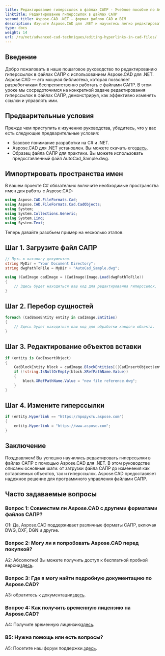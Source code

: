 ```yaml
---
title: Редактирование гиперссылок в файлах САПР - Учебное пособие по Aspose.CAD
linktitle: Редактирование гиперссылок в файлах САПР
second_title: Aspose.CAD .NET — формат файлов CAD и BIM
description: Изучите Aspose.CAD для .NET и научитесь легко редактировать гиперссылки в файлах САПР. Улучшите свои навыки управления файлами САПР с помощью этого подробного руководства.
type: docs
weight: 14
url: /ru/net/advanced-cad-techniques/editing-hyperlinks-in-cad-files/
---
```

## Введение

Добро пожаловать в наше пошаговое руководство по редактированию гиперссылок в файлах САПР с использованием Aspose.CAD для .NET. Aspose.CAD — это мощная библиотека, которая позволяет разработчикам беспрепятственно работать с файлами САПР. В этом уроке мы сосредоточимся на конкретной задаче редактирования гиперссылок в файлах САПР, демонстрируя, как эффективно изменять ссылки и управлять ими.

## Предварительные условия

Прежде чем приступить к изучению руководства, убедитесь, что у вас есть следующие предварительные условия:

- Базовое понимание разработки на C# и .NET.
-  Aspose.CAD для .NET установлен. Вы можете скачать его[здесь](https://releases.aspose.com/cad/net/).
- Образец файла САПР для практики. Вы можете использовать предоставленный файл AutoCad_Sample.dwg.

## Импортировать пространства имен

В вашем проекте C# обязательно включите необходимые пространства имен для работы с Aspose.CAD:

```csharp
using Aspose.CAD.FileFormats.Cad;
using Aspose.CAD.FileFormats.Cad.CadObjects;
using System;
using System.Collections.Generic;
using System.Linq;
using System.Text;
```

Теперь давайте разобьем пример на несколько этапов.

## Шаг 1. Загрузите файл САПР

```csharp
// Путь к каталогу документов.
string MyDir = "Your Document Directory";
string dwgPathToFile = MyDir + "AutoCad_Sample.dwg";

using (CadImage cadImage = (CadImage)Image.Load(dwgPathToFile))
{
    // Здесь будет находиться ваш код для редактирования гиперссылок.
}
```

## Шаг 2. Перебор сущностей

```csharp
foreach (CadBaseEntity entity in cadImage.Entities)
{
    // Здесь будет находиться ваш код для обработки каждого объекта.
}
```

## Шаг 3. Редактирование объектов вставки

```csharp
if (entity is CadInsertObject)
{
    CadBlockEntity block = cadImage.BlockEntities[((CadInsertObject)entity).Name];
    if (!string.IsNullOrEmpty(block.XRefPathName.Value))
    {
        block.XRefPathName.Value = "new file reference.dwg";
    }
}
```

## Шаг 4. Измените гиперссылки

```csharp
if (entity.Hyperlink == "https://продукты.aspose.com")
{
    entity.Hyperlink = "https://www.aspose.com";
}
```

## Заключение

Поздравляем! Вы успешно научились редактировать гиперссылки в файлах САПР с помощью Aspose.CAD для .NET. В этом руководстве описаны основные шаги: от загрузки файла САПР до изменения как вставляемых объектов, так и гиперссылок. Aspose.CAD предоставляет надежное решение для программного управления файлами САПР.

## Часто задаваемые вопросы

### Вопрос 1: Совместим ли Aspose.CAD с другими форматами файлов САПР?

О1: Да, Aspose.CAD поддерживает различные форматы САПР, включая DWG, DXF, DGN и другие.

### Вопрос 2: Могу ли я попробовать Aspose.CAD перед покупкой?

 А2: Абсолютно! Вы можете получить доступ к бесплатной пробной версии[здесь](https://releases.aspose.com/).

### Вопрос 3: Где я могу найти подробную документацию по Aspose.CAD?

 A3: обратитесь к документации[здесь](https://reference.aspose.com/cad/net/).

### Вопрос 4: Как получить временную лицензию на Aspose.CAD?

 A4: Получите временную лицензию[здесь](https://purchase.aspose.com/temporary-license/).

### В5: Нужна помощь или есть вопросы?

 A5: Посетите наш форум поддержки.[здесь](https://forum.aspose.com/c/cad/19).